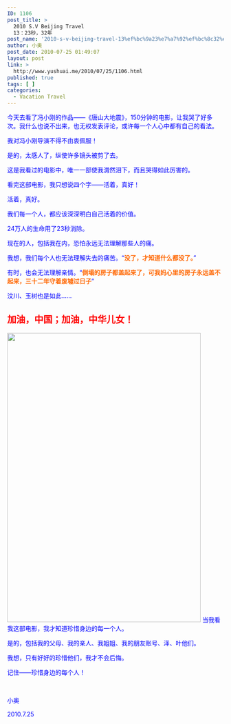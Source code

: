 ```yaml
---
ID: 1106
post_title: >
  2010 S.V Beijing Travel
  13：23秒，32年
post_name: '2010-s-v-beijing-travel-13%ef%bc%9a23%e7%a7%92%ef%bc%8c32%e5%b9%b4'
author: 小奥
post_date: 2010-07-25 01:49:07
layout: post
link: >
  http://www.yushuai.me/2010/07/25/1106.html
published: true
tags: [ ]
categories:
  - Vacation Travel
---
```

<span style="color: #0000ff;">今天去看了冯小刚的作品——《唐山大地震》，150分钟的电影，让我哭了好多次。我什么也说不出来，也无权发表评论，或许每一个人心中都有自己的看法。</span>

<span style="color: #0000ff;">我对冯小刚导演不得不由衷佩服！</span>

<span style="color: #0000ff;">是的，太感人了，纵使许多镜头被剪了去。</span>

<span style="color: #0000ff;">这是我看过的电影中，唯一一部使我潸然泪下，而且哭得如此厉害的。</span>

<span style="color: #0000ff;">看完这部电影，我只想说四个字——活着，真好！</span>

<span style="color: #0000ff;">活着，真好。</span>

<span style="color: #0000ff;">我们每一个人，都应该深深明白自己活着的价值。</span>

<span style="color: #0000ff;">24万人的生命用了23秒消除。</span>

<span style="color: #0000ff;">现在的人，包括我在内，恐怕永远无法理解那些人的痛。</span>

<span style="color: #0000ff;">我想，我们每个人也无法理解失去的痛苦。“<span style="color: #ff6600;"><strong>没了，才知道什么都没了。</strong><span style="color: #0000ff;">”</span></span></span>

<span style="color: #0000ff;">有时，也会无法理解亲情。“<strong><span style="color: #ff6600;">倒塌的房子都盖起来了，可我妈心里的房子永远盖不起来，三十二年守着废墟过日子</span></strong>”</span>

<span style="color: #0000ff;">汶川、玉树也是如此……</span>
<h2><span style="color: #ff0000;">加油，中国；加油，中华儿女！</span></h2>
<!--more-->

<img class="aligncenter size-large wp-image-1107" title="704_43886_765557" src="https://dqhplhzz2008-1251830035.cos.ap-guangzhou.myqcloud.com/wp-content/uploads/2010/07/704_43886_765557-686x1024.jpg" alt="" width="450" height="671" />
<span style="color: #0000ff;">当我看我这部电影，我才知道珍惜身边的每一个人。</span>

<span style="color: #0000ff;">是的，包括我的父母、我的亲人、我姐姐、我的朋友账号、泽、叶他们。</span>

<span style="color: #0000ff;">我想，只有好好的珍惜他们，我才不会后悔。</span>

<span style="color: #0000ff;">记住——珍惜身边的每个人！</span>

<span style="color: #0000ff;"> </span>

<span style="color: #0000ff;">小奥</span>

<span style="color: #0000ff;">2010.7.25</span>